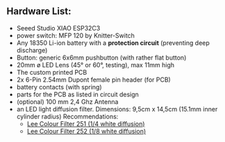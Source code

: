 ## Hardware List:
- Seeed Studio XIAO ESP32C3
- power switch: MFP 120 by Knitter-Switch
- Any 18350 Li-ion battery with a **protection circuit** (preventing deep discharge)
- Button: generic 6x6mm pushbutton (with rather flat button)
- 20mm ø LED Lens (45° or 60°, testing), max 11mm high
- The custom printed PCB
- 2x 6-Pin 2.54mm Dupont female pin header (for PCB)
- battery contacts (with spring)
- parts for the PCB as listed in circuit design
- (optional) 100 mm 2,4 Ghz Antenna
- an LED light diffusion filter. Dimensions: 9,5cm x 14,5cm  (15.1mm inner cylinder radius)
  Recommendations: 
  - [Lee Colour Filter 251 (1/4 white diffusion)](https://www.thomann.de/intl/lee_colour_filter_251_q_w_diffus.htm)
  - [Lee Colour Filter 252 (1/8 white diffusion)](https://www.thomann.de/intl/lee_colour_filter_252_e_w_diffus.htm)